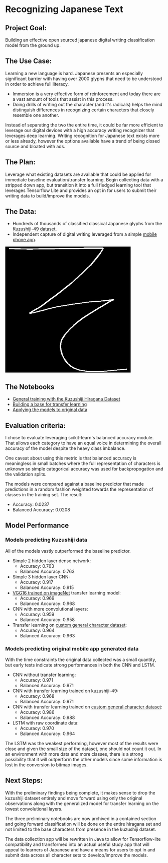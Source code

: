# Recognizing Japanese Text

## Project Goal:
Building an effective open sourced japanese digital writing classification model from the ground up.

## The Use Case:
Learning a new language is hard. Japanese presents an especially significant barrier with having over 2000 glyphs that need to be understood in order to achieve full literacy.
* Immersion is a very effective form of reinforcement and today there are a vast amount of tools that assist in this process.
* Doing drills of writing out the character (and it's radicals) helps the mind distinguish differences in recognizing certain characters that closely resemble one another.

Instead of separating the two the entire time, it could be far more efficient to leverage our digital devices with a high accuracy writing recognizer that leverages deep learning. Writing recognition for Japanese text exists more or less already, however the options available have a trend of being closed source and bloated with ads.

## The Plan:
Leverage what existing datasets are available that could be applied for immediate baseline evaluation/transfer learning. Begin collecting data with a stripped down app, but transition it into a full fledged learning tool that leverages Tensorflow Lite and provides an opt in for users to submit their writing data to build/improve the models.

## The Data:
* Hundreds of thousands of classified classical Japanese glyphs from the [Kuzushiji-49 dataset](https://github.com/rois-codh/kmnist/tree/12d650ef8a97d4e051d7650644912f9500067df6).
* Independent capture of digital writing leveraged from a simple [mobile phone app](https://github.com/coreyryanhanson/choubenkyo_kivy_app).

<img src ="../img/so-smooth.png" alt="character drawn using the app"></img>

## The Notebooks
* [General training with the Kuzushiji Hiragana Dataset](kuzushiji_notebook.ipynb)
* [Building a base for transfer learning](kanji_transfer.ipynb)
* [Applying the models to original data](modeling_with_new_data.ipynb)


## Evaluation criteria:

I chose to evaluate leveraging scikit-learn's balanced accuracy module. That allows each category to have an equal voice in determining the overall accuracy of the model despite the heavy class imbalance.

One caveat about using this metric is that balanced accuracy is meaningless in small batches where the full representation of characters is unknown so simple categorical accuracy was used for backpropogation and the validation splits.

The models were compared against a baseline predictor that made predictions in a random fashion weighted towards the representation of classes in the training set. The result:
* Accuracy: 0.0237
* Balanced Accuracy: 0.0208

## Model Performance
### Models predicting Kuzushiji data
All of the models vastly outperformed the baseline predictor.
* Simple 2 hidden layer dense network:
    * Accuracy: 0.763
    * Balanced Accuracy: 0.763
* Simple 3 hidden layer CNN:
    * Accuracy: 0.917
    * Balanced Accuracy: 0.915
* [VGG16 trained on imageNet](https://www.tensorflow.org/api_docs/python/tf/keras/applications/VGG16) transfer learning model:
    * Accuracy: 0.969
    * Balanced Accuracy: 0.968
* CNN with more convolutional layers:
    * Accuracy: 0.959
    * Balanced Accuracy: 0.958
* Transfer learning on [custom general character dataset](kanji_transfer.ipynb):
    * Accuracy: 0.964
    * Balanced Accuracy: 0.963

### Models predicting original mobile app generated data
With the time constraints the original data collected was a small quantity, but early tests indicate strong performances in both the CNN and LSTM.
* CNN without transfer learning:
    * Accuracy: 0.971
    * Balanced Accuracy: 0.971
* CNN with transfer learning trained on kuzushiji-49:
    * Accuracy: 0.968
    * Balanced Accuracy: 0.971
* CNN with transfer learning trained on [custom general character dataset](kanji_transfer.ipynb):
    * Accuracy: 0.986
    * Balanced Accuracy: 0.988
* LSTM with raw coordinate data:
    * Accuracy: 0.970
    * Balanced Accuracy: 0.964

The LSTM was the weakest performing, however most of the results were close and given the small size of the dataset, one should not count it out. In an environment with more data and more classes, there is a strong possibility that it will outperform the other models since some information is lost in the conversion to bitmap images.

## Next Steps:
With the preliminary findings being complete, it makes sense to drop the kuzushiji dataset entirely and move forward using only the original observations along with the generalized model for transfer learning on the lowest convolutional layers.

The three preliminary notebooks are now archived in a contained section and going forward classification will be done on the entire hiragana set and not limited to the base characters from presence in the kuzushiji dataset.

The data collection app will be rewritten in Java to allow for Tensorflow-lite compatibility and transformed into an actual useful study app that will appeal to learners of Japanese and have a means for users to opt in and submit data across all character sets to develop/improve the models.
